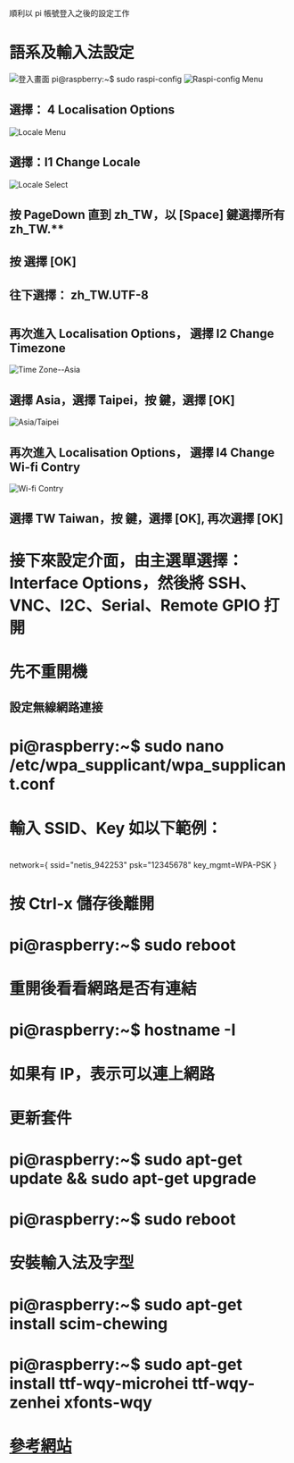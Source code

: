 順利以 pi 帳號登入之後的設定工作
# 語系及輸入法設定
![登入畫面](https://github.com/jumbokh/rpi_class/blob/master/Installation/image/first_login.JPG)
pi@raspberry:~$ sudo raspi-config
![Raspi-config Menu](https://github.com/jumbokh/rpi_class/blob/master/Installation/image/raspi-menu.JPG)
## 選擇： 4 Localisation Options
![Locale Menu](https://github.com/jumbokh/rpi_class/blob/master/Installation/image/Locale_menu.JPG)
## 選擇：I1 Change Locale
![Locale Select](https://github.com/jumbokh/rpi_class/blob/master/Installation/image/Locale_select.JPG)
## 按 PageDown 直到 zh_TW，以 [Space] 鍵選擇所有 zh_TW.**
## 按 <Tab> 選擇 [OK] 
## 往下選擇： zh_TW.UTF-8
#
## 再次進入 Localisation Options， 選擇 I2 Change Timezone
![Time Zone--Asia](https://github.com/jumbokh/rpi_class/blob/master/Installation/image/Timezone_Asia.JPG)
## 選擇 Asia，選擇 Taipei，按 <Tab> 鍵，選擇 [OK]
![Asia/Taipei](https://github.com/jumbokh/rpi_class/blob/master/Installation/image/Asia_Taipei.JPG)
## 再次進入 Localisation Options， 選擇 I4 Change Wi-fi Contry
![Wi-fi Contry](https://github.com/jumbokh/rpi_class/blob/master/Installation/image/Wifi-contry.JPG)
## 選擇 TW Taiwan，按 <Tab> 鍵，選擇 [OK], 再次選擇 [OK]
#
# 接下來設定介面，由主選單選擇： Interface Options，然後將 SSH、VNC、I2C、Serial、Remote GPIO 打開
# 先不重開機
## 設定無線網路連接
#
# pi@raspberry:~$ sudo nano /etc/wpa_supplicant/wpa_supplicant.conf
#
# 輸入 SSID、Key 如以下範例：
# 
network={
        ssid="netis_942253"
        psk="12345678"
        key_mgmt=WPA-PSK
}

# 按 Ctrl-x 儲存後離開
#
# pi@raspberry:~$ sudo reboot
# 重開後看看網路是否有連結
# pi@raspberry:~$ hostname -I
# 如果有 IP，表示可以連上網路
#
# 更新套件
# pi@raspberry:~$ sudo apt-get update && sudo apt-get upgrade
# pi@raspberry:~$ sudo reboot
#
# 安裝輸入法及字型
#
# pi@raspberry:~$ sudo apt-get install scim-chewing
# pi@raspberry:~$ sudo apt-get install ttf-wqy-microhei ttf-wqy-zenhei xfonts-wqy
#
# [參考網站](https://blog.gtwang.org/iot/raspberry-pi-chinese-input-method/)
  
